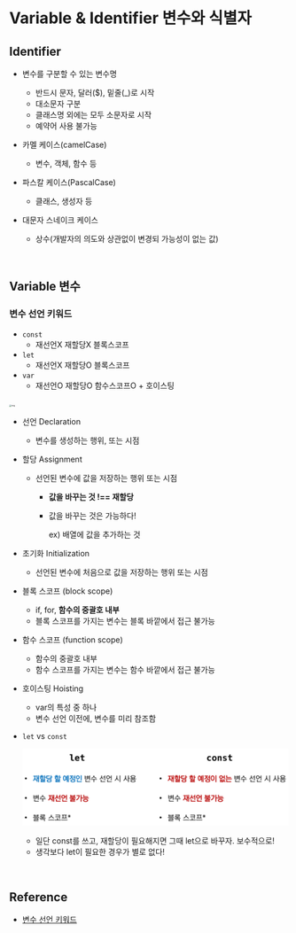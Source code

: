 # Variable & Identifier 변수와 식별자

## Identifier

* 변수를 구분할 수 있는 변수명
  * 반드시 문자, 달러($), 밑줄(_)로 시작
  * 대소문자 구분
  * 클래스명 외에는 모두 소문자로 시작
  * 예약어 사용 불가능
* 카멜 케이스(camelCase)
  * 변수, 객체, 함수 등

* 파스칼 케이스(PascalCase)
  * 클래스, 생성자 등
* 대문자 스네이크 케이스
  * 상수(개발자의 의도와 상관없이 변경되 가능성이 없는 값)

<br/>

## Variable 변수

### 변수 선언 키워드

* `const` 
  * 재선언X 재할당X 블록스코프
* `let`
  * 재선언X 재할당O 블록스코프
* `var`
  * 재선언O 재할당O 함수스코프O + 호이스팅

<img src="02_Variable&Identifier.assets/images%2Fcyongchoi%2Fpost%2F3094454c-831a-4c97-b629-a02ad81df959%2Fconst-vs-let-vs-var.png" alt="img" style="zoom: 25%;" />

* 선언 Declaration

  * 변수를 생성하는 행위, 또는 시점

* 할당 Assignment

  * 선언된 변수에 값을 저장하는 행위 또는 시점

    * **값을 바꾸는 것 !== 재할당**

    * 값을 바꾸는 것은 가능하다!

      ex) 배열에 값을 추가하는 것

* 초기화 Initialization

  * 선언된 변수에 처음으로 값을 저장하는 행위 또는 시점

* 블록 스코프 (block scope)
  * if, for, **함수의 중괄호 내부**
  * 블록 스코프를 가지는 변수는 블록 바깥에서 접근 불가능
* 함수 스코프 (function scope)
  * 함수의 중괄호 내부
  * 함수 스코프를 가지는 변수는 함수 바깥에서 접근 불가능
* 호이스팅 Hoisting
  * var의 특성 중 하나
  * 변수 선언 이전에, 변수를 미리 참조함

* `let` vs `const`

  ![image-20220502010645148](02_variable&identifier.assets/image-20220502010645148.png)

  * 일단 const를 쓰고, 재할당이 필요해지면 그때 let으로 바꾸자. 보수적으로!
  * 생각보다 let이 필요한 경우가 별로 없다!

<br/>

## Reference

* [변수 선언 키워드](https://velog.io/@cyongchoi/var-letconst-Scope)

  